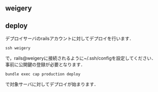 ## weigery

## deploy

デプロイサーバのrailsアカウントに対してデプロイを行います．

```
ssh weigery
```
で，rails@weigeryに接続されるように~/.ssh/configを設定してください．  
事前に公開鍵の登録が必要となります．

```
bundle exec cap production deploy
```
で対象サーバに対してデプロイが始まります．
